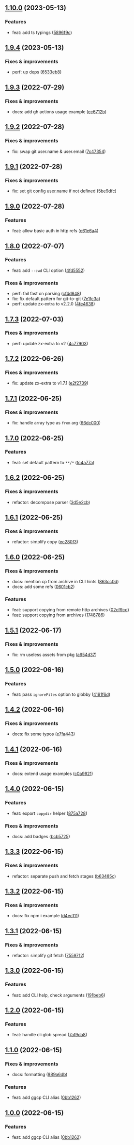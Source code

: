 ## [1.10.0](https://github.com/antongolub/git-glob-cp/compare/v1.9.4...v1.10.0) (2023-05-13)

### Features
* feat: add ts typings ([5896f9c](https://github.com/antongolub/git-glob-cp/commit/5896f9c12aa2eca12a0fbfa9ee5118c62761d005))

## [1.9.4](https://github.com/antongolub/git-glob-cp/compare/v1.9.3...v1.9.4) (2023-05-13)

### Fixes & improvements
* perf: up deps ([6533eb8](https://github.com/antongolub/git-glob-cp/commit/6533eb8f967dbf30f2ef653acd26648f30082432))

## [1.9.3](https://github.com/antongolub/git-glob-cp/compare/v1.9.2...v1.9.3) (2022-07-29)

### Fixes & improvements
* docs: add gh actions usage example ([ec6712b](https://github.com/antongolub/git-glob-cp/commit/ec6712b5338b20177e54fd2e799b32f56d951763))

## [1.9.2](https://github.com/antongolub/git-glob-cp/compare/v1.9.1...v1.9.2) (2022-07-28)

### Fixes & improvements
* fix: swap git user.name & user.email ([7c47354](https://github.com/antongolub/git-glob-cp/commit/7c473540cd3105d62d48f20df37b6032a30da8ec))

## [1.9.1](https://github.com/antongolub/git-glob-cp/compare/v1.9.0...v1.9.1) (2022-07-28)

### Fixes & improvements
* fix: set git config user.name if not defined ([5be9dfc](https://github.com/antongolub/git-glob-cp/commit/5be9dfcb7c2eb36587b4e8896cfb191699e0025d))

## [1.9.0](https://github.com/antongolub/git-glob-cp/compare/v1.8.0...v1.9.0) (2022-07-28)

### Features
* feat: allow basic auth in http refs ([c61e6a4](https://github.com/antongolub/git-glob-cp/commit/c61e6a40981b9c10343c56141aa464d079dd8a1d))

## [1.8.0](https://github.com/antongolub/git-glob-cp/compare/v1.7.3...v1.8.0) (2022-07-07)

### Features
* feat: add `--cwd` CLI option ([4fd5552](https://github.com/antongolub/git-glob-cp/commit/4fd5552f46214f9eefad65d9f6d098663c2ef9eb))

### Fixes & improvements
* perf: fail fast on parsing ([cf4d848](https://github.com/antongolub/git-glob-cp/commit/cf4d84848e6e5a9bd95f7d20d53e738bfebc1b68))
* fix: fix default pattern for git-to-git ([7e1fc3a](https://github.com/antongolub/git-glob-cp/commit/7e1fc3ab994148e4e73a9122622594525dc769a7))
* perf: update zx-extra to v2.2.0 ([4fe4638](https://github.com/antongolub/git-glob-cp/commit/4fe4638bf05de57ab9c41a27e7f904532498bea4))

## [1.7.3](https://github.com/antongolub/git-glob-cp/compare/v1.7.2...v1.7.3) (2022-07-03)

### Fixes & improvements
* perf: update zx-extra to v2 ([4c77903](https://github.com/antongolub/git-glob-cp/commit/4c779037a2abaa3bf8b97dd0b1510d121f9d953a))

## [1.7.2](https://github.com/antongolub/git-glob-cp/compare/v1.7.1...v1.7.2) (2022-06-26)

### Fixes & improvements
* fix: update zx-extra to v1.7.1 ([e2f2739](https://github.com/antongolub/git-glob-cp/commit/e2f273994c5f675fa420d09498611e0d10bc6a4c))

## [1.7.1](https://github.com/antongolub/git-glob-cp/compare/v1.7.0...v1.7.1) (2022-06-25)

### Fixes & improvements
* fix: handle array type as `from` arg ([66dc000](https://github.com/antongolub/git-glob-cp/commit/66dc00004b0867d8c3add5e59b432d31604c5578))

## [1.7.0](https://github.com/antongolub/git-glob-cp/compare/v1.6.2...v1.7.0) (2022-06-25)

### Features
* feat: set default pattern to `**/*` ([fc4a77a](https://github.com/antongolub/git-glob-cp/commit/fc4a77ad476bbcf6b8435a2cd095fd832691c286))

## [1.6.2](https://github.com/antongolub/git-glob-cp/compare/v1.6.1...v1.6.2) (2022-06-25)

### Fixes & improvements
* refactor: decompose parser ([3d5e2cb](https://github.com/antongolub/git-glob-cp/commit/3d5e2cbd4fa69eb76d06c26a4bf7f6aac1945f6b))

## [1.6.1](https://github.com/antongolub/git-glob-cp/compare/v1.6.0...v1.6.1) (2022-06-25)

### Fixes & improvements
* refactor: simplify copy ([ec280f3](https://github.com/antongolub/git-glob-cp/commit/ec280f3650bbb8e21e4c1ef2aa707930d55306bf))

## [1.6.0](https://github.com/antongolub/git-glob-cp/compare/v1.5.1...v1.6.0) (2022-06-25)

### Fixes & improvements
* docs: mention cp from archive in CLI hints ([863cc0d](https://github.com/antongolub/git-glob-cp/commit/863cc0da20761a419ce148891f0142ec6523bdd7))
* docs: add some refs ([0601cb2](https://github.com/antongolub/git-glob-cp/commit/0601cb20a2cb1cbb057dccf44f8754180ea5f433))

### Features
* feat: support copying from remote http archives ([02cf9cd](https://github.com/antongolub/git-glob-cp/commit/02cf9cd21e98565a89bfd736c6465bd9913c5860))
* feat: support copying from archives ([1748786](https://github.com/antongolub/git-glob-cp/commit/1748786e9ca56fe04af9e17e332670f87e91b72c))

## [1.5.1](https://github.com/antongolub/git-glob-cp/compare/v1.5.0...v1.5.1) (2022-06-17)

### Fixes & improvements
* fix: rm useless assets from pkg ([a654d37](https://github.com/antongolub/git-glob-cp/commit/a654d37fd6c4125edf27db146912982ca73f3a5b))

## [1.5.0](https://github.com/antongolub/git-glob-cp/compare/v1.4.2...v1.5.0) (2022-06-16)

### Features
* feat: pass `ignoreFiles` option to globby ([4191f6d](https://github.com/antongolub/git-glob-cp/commit/4191f6ddc0e6b70b70fbc97a342bd56583dbe736))

## [1.4.2](https://github.com/antongolub/git-glob-cp/compare/v1.4.1...v1.4.2) (2022-06-16)

### Fixes & improvements
* docs: fix some typos ([e7fa443](https://github.com/antongolub/git-glob-cp/commit/e7fa443dd69a3b1e13e2cfc42e966873baf25a93))

## [1.4.1](https://github.com/antongolub/git-glob-cp/compare/v1.4.0...v1.4.1) (2022-06-16)

### Fixes & improvements
* docs: extend usage examples ([c0a9921](https://github.com/antongolub/git-glob-cp/commit/c0a99219d979120da01839a287c3e17d6ca62d6b))

## [1.4.0](https://github.com/antongolub/git-glob-cp/compare/v1.3.3...v1.4.0) (2022-06-15)

### Features
* feat: export `copydir` helper ([875a728](https://github.com/antongolub/git-glob-cp/commit/875a728cb6dc2a41ca0b386736b36d7ffa14ee7d))

### Fixes & improvements
* docs: add badges ([bcb5725](https://github.com/antongolub/git-glob-cp/commit/bcb5725b4daaa075b955ea4330f67a3fe050dace))

## [1.3.3](https://github.com/antongolub/git-glob-cp/compare/v1.3.2...v1.3.3) (2022-06-15)

### Fixes & improvements
* refactor: separate push and fetch stages ([b63485c](https://github.com/antongolub/git-glob-cp/commit/b63485cd70edc4d4f8023bb864c35f22606322ea))

## [1.3.2](https://github.com/antongolub/git-glob-cp/compare/v1.3.1...v1.3.2) (2022-06-15)

### Fixes & improvements
* docs: fix npm i example ([d4ec111](https://github.com/antongolub/git-glob-cp/commit/d4ec1111437e9fb39db0f169bca89dd3c9fea211))

## [1.3.1](https://github.com/antongolub/git-glob-cp/compare/v1.3.0...v1.3.1) (2022-06-15)

### Fixes & improvements
* refactor: simplify git fetch ([7559712](https://github.com/antongolub/git-glob-cp/commit/755971296a3e0bd8751b0b20fea28a716f788187))

## [1.3.0](https://github.com/antongolub/git-glob-cp/compare/v1.2.0...v1.3.0) (2022-06-15)

### Features
* feat: add CLI help, check arguments ([191beb6](https://github.com/antongolub/git-glob-cp/commit/191beb6b3188fdeab0d6fa2a12c80f4b45b7a20b))

## [1.2.0](https://github.com/antongolub/git-glob-cp/compare/v1.1.0...v1.2.0) (2022-06-15)

### Features
* feat: handle cli glob spread ([7af9da8](https://github.com/antongolub/git-glob-cp/commit/7af9da891632bd623223db6be0a9c2cec9c981cf))

## [1.1.0](https://github.com/antongolub/git-glob-cp/compare/v1.0.0...v1.1.0) (2022-06-15)

### Fixes & improvements
* docs: formatting ([889a6db](https://github.com/antongolub/git-glob-cp/commit/889a6dbe3d30fc3e6f1faa6dde54ccefdcb34035))

### Features
* feat: add ggcp CLI alias ([0bb1262](https://github.com/antongolub/git-glob-cp/commit/0bb1262be017a3ed0d6f3fe06d3f925d33f0e6d8))

## [1.0.0](https://github.com/antongolub/git-glob-cp/compare/undefined...v1.0.0) (2022-06-15)

### Features
* feat: add ggcp CLI alias ([0bb1262](https://github.com/antongolub/git-glob-cp/commit/0bb1262be017a3ed0d6f3fe06d3f925d33f0e6d8))
